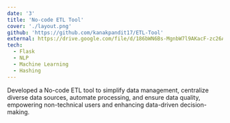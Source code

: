 ```yaml
---
date: '3'
title: 'No-code ETL Tool'
cover: './layout.png'
github: 'https://github.com/kanakpandit17/ETL-Tool'
external: https://drive.google.com/file/d/186bWN6Bs-MgnbW7l9AKacF-zc26Aolsd/view?usp=sharing
tech:
  - Flask
  - NLP
  - Machine Learning
  - Hashing
---
```


Developed a No-code ETL tool to simplify data management, centralize diverse data sources, automate processing, and ensure data quality, empowering non-technical users and enhancing data-driven decision-making.
